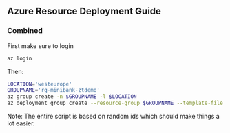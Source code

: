 ## Azure Resource Deployment Guide

### Combined
First make sure to login
```bash
az login
```

Then:
```bash
LOCATION='westeurope'
GROUPNAME='rg-minibank-ztdemo'
az group create -n $GROUPNAME -l $LOCATION
az deployment group create --resource-group $GROUPNAME --template-file main.bicep
```
Note: The entire script is based on random ids which should make things a lot easier.